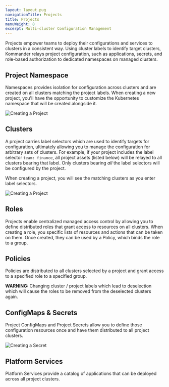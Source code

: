 ```yaml
---
layout: layout.pug
navigationTitle: Projects
title: Projects
menuWeight: 8
excerpt: Multi-cluster Configuration Management
---
```


Projects empower teams to deploy their configurations and services to clusters in a consistent way. Using cluster labels to identify target clusters, Kommander relays project configuration, such as applications, secrets, and role-based authorization to dedicated namespaces on managed clusters.

## Project Namespace

Namespaces provides isolation for configuration across clusters and are created on all clusters matching the project labels. When creating a new project, you'll have the opportunity to customize the Kubernetes namespace that will be created alongside it.

![Creating a Project](/ksphere/kommander/img/project-create.png)

## Clusters

A project carries label selectors which are used to identify targets for configuration, ultimately allowing you to manage the configuration for arbitrary sets of clusters. For example, if your project includes the label selector `team: finance`, all project assets (listed below) will be relayed to all clusters bearing that label. Only clusters bearing _all_ the label selectors will be configured by the project.

When creating a project, you will see the matching clusters as you enter label selectors.

![Creating a Project](/ksphere/kommander/img/project-create-labels.png)

## Roles

Projects enable centralized managed access control by allowing you to define distributed roles that grant access to resources on all clusters. When creating a role, you specific lists of resources and actions that can be taken on them. Once created, they can be used by a Policy, which binds the role to a group.

## Policies

Policies are distributed to all clusters selected by a project and grant access to a specified role to a specified group.

<p class="message--warning"><strong>WARNING: </strong>
Changing cluster / project labels which lead to deselection which will cause the roles to be removed from the deselected clusters again.
</p>

## ConfigMaps & Secrets

Project ConfigMaps and Project Secrets allow you to define those configuration resources once and have them distributed to all project clusters.

![Creating a Secret](/ksphere/kommander/img/project-secret-create.png)

## Platform Services

Platform Services provide a catalog of applications that can be deployed across all project clusters.

